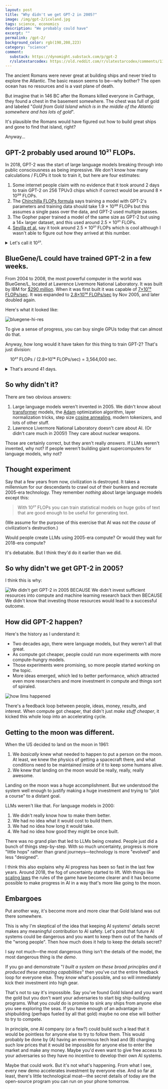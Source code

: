 ```yaml
---
layout: post
title: "Why didn't we get GPT-2 in 2005?"
image: /img/gpt-2/iceland.jpg
tags: science, economics
description: "We probably could have"
excerpt: ""
permalink: /gpt-2/
background_color: rgb(198,208,223)
category: "science"
comment:
  substack: https://dynomight.substack.com/p/gpt-2
  r/slatestarcodex: https://old.reddit.com/r/slatestarcodex/comments/11zlzlz/why_didnt_we_get_gpt2_in_2005/
---
```


The ancient Romans were never great at building ships and never tried to explore the Atlantic. The basic reason seems to be—why bother? The open ocean has no resources and is a vast plane of death.

But imagine that in 146 BC after the Romans killed everyone in Carthage, they found a chest in the basement somewhere. The chest was full of gold and labeled "*Gold from Gold Island which is in the middle of the Atlantic somewhere and has lots of gold*".

It's plausible the Romans would have figured out how to build great ships and gone to find that island, right?

Anyway...

## GPT-2 probably used around 10²¹ FLOPs.

In 2018, GPT-2 was the start of large language models breaking through into public consciousness as being impressive. We don't know how many calculations / FLOPs it took to train it, but here are four estimates:

1. Some internet people claim with no evidence that it took around 2 days to train GPT-2 on 256 TPUv3 chips which if correct would be around 8 × 10²⁰ FLOPs.
2. The [Chinchilla FLOPs formula](/scaling/#what-about-compute) says training a model with GPT-2's parameters and training data should take 1.9 × 10²⁰ FLOPs but this assumes a single pass over the data, and GPT-2 used multiple passes.
3. The Gopher paper trained a model of the same size as GPT-2 but using a 14× larger dataset, and this used around 2.5 × 10²¹ FLOPs.
4. [Sevilla et al.](https://arxiv.org/abs/2202.05924) say it took around  2.5 × 10²¹ FLOPs which is cool although I wasn't able to figure out how they arrived at this number.

<details markdown="1">
  <summary>Let's call it 10²¹.</summary>
Here are the calculations in more detail.

1. [Sevilla et al.](https://arxiv.org/abs/2202.05924) say it took around  2.5 × 10²¹ FLOPs to train. However, after reading both their paper and [this appendix](https://docs.google.com/document/d/1J2BX9jkE5nN5EA1zYRN0lHhdCf1YkiFERc_nwiYqCOA/), I still have basically no idea how they came up with this number.
2. GPT-2 had 1.5 billion parameters. The Gopher paper trained a similar 1.5 billion parameter model using, umm, 2.5 × 10²¹ FLOPs. However, that paper used 300 billion tokens, while GPT-2 used only 21 billion. If we assume the cost is linear in the size of the dataset, this suggests you'd need only 1.75 × 10²⁰ FLOPs.
3. If we plug the number of parameters (9 billion) and the number of tokens (21 billion) into the Chinchilla FLOPs estimate, that suggests you would need 1.9 × 10²⁰ FLOPs. But this assumes just a single pass through the data, while GPT-2 was trained using multiple epochs.
4. It's published that GPT-2 was trained on 256 cloud TPUv3 chips, but it's not said for how long. Some random internet people claim that they needed something like 2 days on the 256 TPUv3 cores. A TPUv3 chip is capable of 123 TFLOPs / sec. But typically training on GPUs / TPUs only has a utilization of around 15% . This suggests a total cost of around 256 cores * 2 days * (123e12 FLOPs/sec) * (86400 sec / day) * 0.15 = 8.2 × 10²⁰ FLOPs.
</details>

## BlueGene/L could have trained GPT-2 in a few weeks.

From 2004 to 2008, the most powerful computer in the world was BlueGene/L, located at Lawrence Livermore National Laboratory. It was built by IBM for [$290 million](https://www.cnet.com/tech/tech-industry/ibm-to-build-fastest-supercomputers/). When it was first built it was capable of [7×10¹³ FLOPs/sec](https://www.top500.org/lists/top500/2004/11/highlights/). It was expanded to [2.8×10¹⁴ FLOPs/sec](https://www.top500.org/lists/top500/2005/11/) by Nov 2005, and later doubled again.

Here's what it looked like:

![bluegene-hi-res](/img/gpt-2/bluegene.jpg)

To give a sense of progress, you can buy single GPUs today that can almost do that.

Anyway, how long would it have taken for this thing to train GPT-2? That's just division:

&nbsp;&nbsp;&nbsp;&nbsp;<eq>10²¹ FLOPs / (2.8×10¹⁴ FLOPs/sec) = 3,564,000 sec</eq>.

<details markdown="1">
<summary>
That's around 41 days.
</summary>
You might worry about utilization percentages but I don't think this is a serious problem.

When modern LLMs are trained, they aren't actually able to use GPUs to their theoretical capacity—the chips spend a lot of time waiting for data. This means that they're only actually busy something like 15% of the time. However, the above FLOPs calculations for BlueGene are based on actual *achieved*  performance running a bunch of giant linear algebra functions. But I suppose you might still want to revise the 41 days figure up by some factor.
</details>


## So why didn't it?

There are two obvious answers:

1. Large language models weren't invented in 2005. We didn't know about [transformer](https://en.wikipedia.org/wiki/Transformer_(machine_learning_model)) models, the [Adam](https://en.wikipedia.org/wiki/Stochastic_gradient_descent#Adam) optimization algorithm, layer normalization tricks, step size [cosine annealing](https://arxiv.org/abs/1608.03983), modern tokenizers, and lots of other stuff.
2. Lawrence Livermore National Laboratory doesn't care about AI. (Or didn't care much in 2005!) They care about nuclear weapons.

Those are certainly correct, but they aren't really *answers*. If LLMs weren't invented, why not? If people weren't building giant supercomputers for language models, why not?

## Thought experiment

Say that a few years from now, civilization is destroyed. It takes a millennium for our descendants to crawl out of their bunkers and recreate 2005-era technology. They remember *nothing* about large language models except this:

> With 10²¹ FLOPs you can train statistical models on huge gobs of text that are good enough to be useful for generating text.

(We assume for the purpose of this exercise that AI was not the *cause* of civilization's destruction.)

Would people create LLMs using 2005-era compute? Or would they wait for 2018-era compute?

It's debatable. But I think they'd do it earlier than we did.

## So why didn't we get GPT-2 in 2005?

I think this is why:

![We didn't get GPT-2 in 2005 BECAUSE We didn't invest sufficient resources into compute and machine learning research back then BECAUSE We didn't know that investing those resources would lead to a successful outcome.](/img/gpt-2/because.svg)

## How did GPT-2 happen?

Here's the history as I understand it:

* Two decades ago, there were language models, but they weren't all that great.
* As compute got cheaper, people could run more experiments with more compute-hungry models.
* Those experiments were promising, so more people started working on the topic.
* More ideas emerged, which led to better performance, which attracted even more researchers and more investment in compute and things sort of spiraled.

![how llms happened](/img/gpt-2/feedback.svg)

There's a feedback loop between people, ideas, money, results, and interest. When compute got cheaper, that didn't just *make stuff cheaper*, it kicked this whole loop into an accelerating cycle.

## Getting to the moon was different.

When the US decided to land on the moon in 1961:

1. We *basically* knew what needed to happen to put a person on the moon. At least, we knew the physics of getting a spacecraft there, and what conditions need to be maintained inside of it to keep some humans alive.
2. We knew that landing on the moon would be really, really, really awesome.

Landing on the moon was a huge accomplishment. But we understood the system well enough to justify making a huge investment and trying to "plot a course" to a distant goal.

LLMs weren't like that. For language models in 2000:

1. We didn't really know how to make them better.
2. We had no idea what it would cost to build them.
3. We had no idea how long it would take.
4. We had no idea how good they might be once built.

There was no grand plan that led to LLMs being created. People just did a bunch of things step-by-step. With so much uncertainty, progress is more "little hops" rather than grand journeys—technology is more "evolved" and less "designed".

I think this also explains why AI progress has been so fast in the last few years. Around 2018, the fog of uncertainty started to lift. With things like [scaling laws](/scaling) the rules of the game have become clearer and it has become possible to make progress in AI in a way that's more like going to the moon.

## Embargoes

Put another way, it's become more and more clear that Gold Island was out there somewhere.

This is why I'm skeptical of the idea that keeping AI systems' details secret makes any meaningful contribution to AI safety. Let's posit that future AI systems could be dangerous and you want to keep them out of the hands of the "wrong people". Then how much does it help to keep the details secret?

I say not much—the most dangerous thing isn't the details of the model, the most dangerous thing is *the demo*.

If you go and demonstrate "*I built a system on these broad principles and it produced these amazing capabilities*" then you've cut the entire feedback loop for everyone else. They *know* what's possible, and so will immediately kick their investment into high gear.

That's not to say it's impossible. Say you've found Gold Island and you want the gold but you don't want your adversaries to start big ship-building programs. What you *could* do is promise to sink any ships from anyone else you see exploring the seas. If you have enough of an advantage in shipbuilding (perhaps fueled by all that gold) maybe no one else will bother to try to compete.

In principle, one AI company (or a few?) could build such a lead that it would be pointless for anyone else to try to follow them. This would probably be done by (A) having an enormous tech lead and (B) charging such low prices that it would be impossible for anyone else to enter the market and make any money. Maybe you'd even want to give free access to your adversaries so they have no incentive to develop their own AI systems.

Maybe that could work. But it's not what's happening. From what I see, every new demo accelerates investment by everyone else. And so far at least, there's little technological moat—the secret details of today are the open-source program you can run on your phone tomorrow.